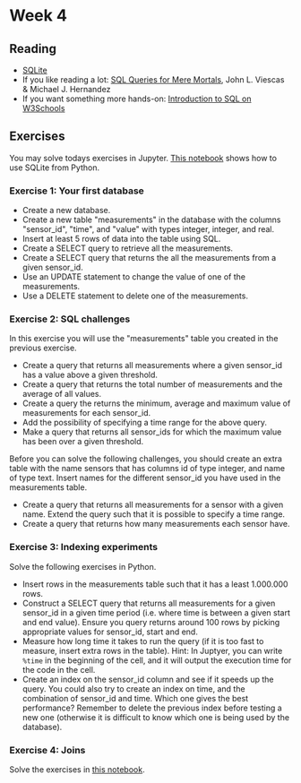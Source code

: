 # Week 4
## Reading
- [SQLite](https://www.sqlite.org/index.html)
- If you like reading a lot: [SQL Queries for Mere Mortals](https://www.google.com/search?ei=xpOEXeTCD4Kc_QbE5Y3oBg&q=sql+queries+for+mere+mortals+PDF&oq=sql+queries+for+mere+mortals+PDF&gs_l=psy-ab.3..0i71l8.0.0..4877...0.2..0.0.0.......0......gws-wiz.eUC5Vk5x3no&ved=0ahUKEwjkve--g9_kAhUCTt8KHcRyA20Q4dUDCAs&uact=5), John L. Viescas & Michael J. Hernandez
- If you want something more hands-on: [Introduction to SQL on W3Schools](https://www.w3schools.com/sql/sql_intro.asp)

## Exercises
You may solve todays exercises in Jupyter. [This notebook](https://github.com/patrickcording/02807-comp-tools/blob/master/docker/work/SQLite%20connection%20example.ipynb) shows how to use SQLite from Python.

### Exercise 1: Your first database
- Create a new database.
- Create a new table "measurements" in the database with the columns "sensor_id", "time", and "value" with types integer, integer, and real.
- Insert at least 5 rows of data into the table using SQL.
- Create a SELECT query to retrieve all the measurements.
- Create a SELECT query that returns the all the measurements from a given sensor_id.
- Use an UPDATE statement to change the value of one of the measurements.
- Use a DELETE statement to delete one of the measurements.

### Exercise 2: SQL challenges
In this exercise you will use the "measurements" table you created in the previous exercise.

- Create a query that returns all measurements where a given sensor_id has a value above a given threshold.
- Create a query that returns the total number of measurements and the average of all values.
- Create a query the returns the minimum, average and maximum value of measurements for each sensor_id.
- Add the possibility of specifying a time range for the above query.
- Make a query that returns all sensor_ids for which the maximum value has been over a given threshold.

Before you can solve the following challenges, you should create an extra table with the name sensors that has columns id of type integer, and name of type text. Insert names for the different sensor_id you have used in the measurements table.

- Create a query that returns all measurements for a sensor with a given name. Extend the query such that it is possible to specify a time range.
- Create a query that returns how many measurements each sensor have.

### Exercise 3: Indexing experiments
Solve the following exercises in Python.

- Insert rows in the measurements table such that it has a least 1.000.000 rows.
- Construct a SELECT query that returns all measurements for a given sensor_id in a given time period (i.e. where time is between a given start and end value). Ensure you query returns around 100 rows by picking appropriate
values for sensor_id, start and end.
- Measure how long time it takes to run the query (if it is too fast to measure, insert extra rows in the table). Hint: In Juptyer, you can write `%time` in the beginning of the cell, and it will output the execution time for the code in the cell.
- Create an index on the sensor_id column and see if it speeds up the query. You could also try to create an index on time, and the combination of sensor_id and time. Which one gives the best performance? Remember to delete the previous index before testing a new one (otherwise it is difficult to know which one is being used by the database).

### Exercise 4: Joins
Solve the exercises in [this notebook](https://github.com/patrickcording/02807-comp-tools/blob/master/docker/work/Week%204%20-%20Join%20exercises.ipynb).


